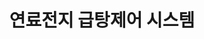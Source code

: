 ---
caption: #what displays in the portfolio grid:
  title: 연료전지 급탕제어 시스템
  subtitle: ""
  thumbnail: assets/img/portfolio/02-thumbnail.png
  
#what displays when the item is clicked:
title: 연료전지 급탕제어 시스템
subtitle: ""
image: assets/img/portfolio/02-thumbnail.png #main image, can be a link or a file in assets/img/portfolio
alt: 05-thumbnail

---